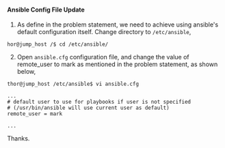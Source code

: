 #### Ansible Config File Update

1. As define in the problem statement, we need to achieve using ansible's default configuration itself. Change directory to `/etc/ansible`,

```
hor@jump_host /$ cd /etc/ansible/
```

2. Open `ansible.cfg` configuration file, and change the value of remote_user to mark as mentioned in the problem statement, as shown below,

```
thor@jump_host /etc/ansible$ vi ansible.cfg

...
# default user to use for playbooks if user is not specified
# (/usr/bin/ansible will use current user as default)
remote_user = mark

...
```

Thanks.
